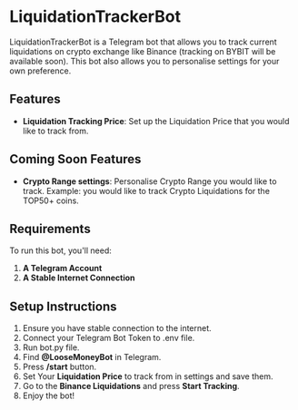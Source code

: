 # LiquidationTrackerBot

LiquidationTrackerBot is a Telegram bot that allows you to track current liquidations on crypto exchange like Binance (tracking on BYBIT will be available soon).
This bot also allows you to personalise settings for your own preference.

## Features
- **Liquidation Tracking Price**: Set up the Liquidation Price that you would like to track from.

## Coming Soon Features
- **Crypto Range settings**: Personalise Crypto Range you would like to track. Example: you would like to track Crypto Liquidations for the TOP50+ coins.

## Requirements
To run this bot, you'll need:
1. **A Telegram Account**
2. **A Stable Internet Connection**

## Setup Instructions
1. Ensure you have stable connection to the internet.
2. Connect your Telegram Bot Token to .env file.
3. Run bot.py file.
4. Find **@LooseMoneyBot** in Telegram.
5. Press **/start** button.
6. Set Your **Liquidation Price** to track from in settings and save them.
7. Go to the **Binance Liquidations** and press **Start Tracking**.
8. Enjoy the bot!